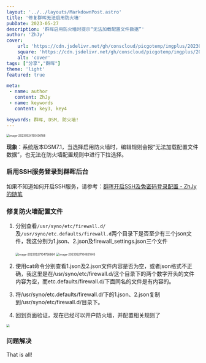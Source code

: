 ```yaml
---
layout: '../../layouts/MarkdownPost.astro'
title: '修复群晖无法启用防火墙'
pubDate: 2023-05-27
description: '群晖启用防火墙时提示“无法加载配置文件数据”'
author: 'ZhJy'
cover:
    url: 'https://cdn.jsdelivr.net/gh/conscloud/picgotemp/imgplus/202305270917016.png'
    square: 'https://cdn.jsdelivr.net/gh/conscloud/picgotemp/imgplus/202305270917016.png'
    alt: 'cover'
tags: ["分享","群晖"] 
theme: 'light'
featured: true

meta:
 - name: author
   content: ZhJy
 - name: keywords
   content: key3, key4

keywords: 群晖, DSM, 防火墙!
---
```


<img src="https://cdn.jsdelivr.net/gh/conscloud/picgotemp/imgplus/202305241504372.png" alt="image-20230524150436168" style="zoom:50%;" />

**现象**：系统版本DSM7.1，当选择启用防火墙时，编辑规则会报“无法加载配置文件数据”，也无法在防火墙配置规则中进行下拉选择。

### 启用SSH服务登录到群晖后台

如果不知道如何开启SSH服务，请参考：[群晖开启SSH及免密码登录配置 - ZhJy的随笔](https://www.okko.tk/posts/群晖开启SSH服务及免密码登录)

### 修复防火墙配置文件

1. 分别查看`/usr/syno/etc/firewall.d/`及`/usr/syno/etc.defaults/firewall.d`两个目录下是否至少有三个json文件，我这分别为1.json、2.json及firewall_settings.json三个文件

   <img src="https://cdn.jsdelivr.net/gh/conscloud/picgotemp/imgplus/202305271047706.png" alt="image-20230527104756664" style="zoom:50%;" />

   <img src="https://cdn.jsdelivr.net/gh/conscloud/picgotemp/imgplus/202305271048888.png" alt="image-20230527104821845" style="zoom:50%;" />

2. 使用cat命令分别查看1.json及2.json文件内容是否为空，或者json格式不正确，我这里是在/usr/syno/etc/firewall.d/这个目录下的两个数字开头的文件内容为空，而etc.defaults/firewall.d/下面同名的文件是有内容的。
3. 将/usr/syno/etc.defaults/firewall.d/下的1.json、2.json复制到/usr/syno/etc/firewall.d/目录下。
4. 回到页面验证，现在已经可以开户防火墙，并配置相关规则了

<img src="https://cdn.jsdelivr.net/gh/conscloud/picgotemp/imgplus/202305271055709.png" style="zoom:50%;" />

### 问题解决

That is all!
